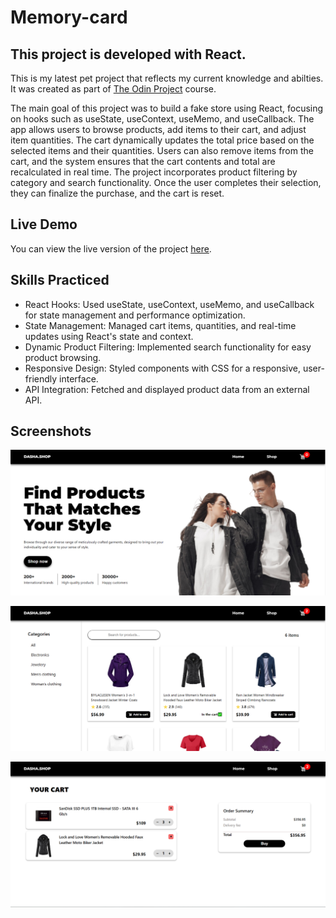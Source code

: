 # Memory-card

## This project is developed with React.
This is my latest pet project that reflects my current knowledge and abilties.
It was created as part of [The Odin Project](https://www.theodinproject.com) course. 

The main goal of this project was to build a fake store using React, focusing on hooks such as useState, useContext, useMemo, and useCallback. The app allows users to browse products, add items to their cart, and adjust item quantities. The cart dynamically updates the total price based on the selected items and their quantities. Users can also remove items from the cart, and the system ensures that the cart contents and total are recalculated in real time. The project incorporates product filtering by category and search functionality. Once the user completes their selection, they can finalize the purchase, and the cart is reset.

## Live Demo
You can view the live version of the project [here](https://shopping-cart-vlad-petruks-projects.vercel.app/).

## Skills Practiced
- React Hooks: Used useState, useContext, useMemo, and useCallback for state management and performance optimization.
- State Management: Managed cart items, quantities, and real-time updates using React's state and context.
- Dynamic Product Filtering: Implemented search functionality for easy product browsing.
- Responsive Design: Styled components with CSS for a responsive, user-friendly interface.
- API Integration: Fetched and displayed product data from an external API.


## Screenshots
![Shopping cart Screenshot](./src/assets/screenshot1.png)

![Shopping cart Screenshot](./src/assets/screenshot2.png)

![Shopping cart Screenshot](./src/assets/screenshot3.png)

